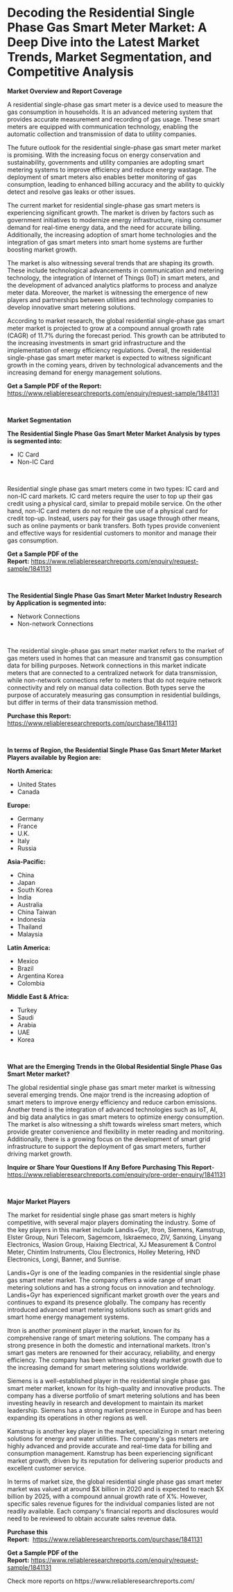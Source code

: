 <p><h1>Decoding the Residential Single Phase Gas Smart Meter Market: A Deep Dive into the Latest Market Trends, Market Segmentation, and Competitive Analysis</h1></p><p><strong>Market Overview and Report Coverage</strong></p>
<p><p>A residential single-phase gas smart meter is a device used to measure the gas consumption in households. It is an advanced metering system that provides accurate measurement and recording of gas usage. These smart meters are equipped with communication technology, enabling the automatic collection and transmission of data to utility companies.</p><p>The future outlook for the residential single-phase gas smart meter market is promising. With the increasing focus on energy conservation and sustainability, governments and utility companies are adopting smart metering systems to improve efficiency and reduce energy wastage. The deployment of smart meters also enables better monitoring of gas consumption, leading to enhanced billing accuracy and the ability to quickly detect and resolve gas leaks or other issues.</p><p>The current market for residential single-phase gas smart meters is experiencing significant growth. The market is driven by factors such as government initiatives to modernize energy infrastructure, rising consumer demand for real-time energy data, and the need for accurate billing. Additionally, the increasing adoption of smart home technologies and the integration of gas smart meters into smart home systems are further boosting market growth.</p><p>The market is also witnessing several trends that are shaping its growth. These include technological advancements in communication and metering technology, the integration of Internet of Things (IoT) in smart meters, and the development of advanced analytics platforms to process and analyze meter data. Moreover, the market is witnessing the emergence of new players and partnerships between utilities and technology companies to develop innovative smart metering solutions.</p><p>According to market research, the global residential single-phase gas smart meter market is projected to grow at a compound annual growth rate (CAGR) of 11.7% during the forecast period. This growth can be attributed to the increasing investments in smart grid infrastructure and the implementation of energy efficiency regulations. Overall, the residential single-phase gas smart meter market is expected to witness significant growth in the coming years, driven by technological advancements and the increasing demand for energy management solutions.</p></p>
<p><strong>Get a Sample PDF of the Report:</strong> <a href="https://www.reliableresearchreports.com/enquiry/request-sample/1841131">https://www.reliableresearchreports.com/enquiry/request-sample/1841131</a></p>
<p>&nbsp;</p>
<p><strong>Market Segmentation</strong></p>
<p><strong>The Residential Single Phase Gas Smart Meter Market Analysis by types is segmented into:</strong></p>
<p><ul><li>IC Card</li><li>Non-IC Card</li></ul></p>
<p>&nbsp;</p>
<p><p>Residential single phase gas smart meters come in two types: IC card and non-IC card markets. IC card meters require the user to top up their gas credit using a physical card, similar to prepaid mobile service. On the other hand, non-IC card meters do not require the use of a physical card for credit top-up. Instead, users pay for their gas usage through other means, such as online payments or bank transfers. Both types provide convenient and effective ways for residential customers to monitor and manage their gas consumption.</p></p>
<p><strong>Get a Sample PDF of the Report:</strong>&nbsp;<a href="https://www.reliableresearchreports.com/enquiry/request-sample/1841131">https://www.reliableresearchreports.com/enquiry/request-sample/1841131</a></p>
<p>&nbsp;</p>
<p><strong>The Residential Single Phase Gas Smart Meter Market Industry Research by Application is segmented into:</strong></p>
<p><ul><li>Network Connections</li><li>Non-network Connections</li></ul></p>
<p>&nbsp;</p>
<p><p>The residential single-phase gas smart meter market refers to the market of gas meters used in homes that can measure and transmit gas consumption data for billing purposes. Network connections in this market indicate meters that are connected to a centralized network for data transmission, while non-network connections refer to meters that do not require network connectivity and rely on manual data collection. Both types serve the purpose of accurately measuring gas consumption in residential buildings, but differ in terms of their data transmission method.</p></p>
<p><strong>Purchase this Report:</strong>&nbsp; <a href="https://www.reliableresearchreports.com/purchase/1841131">https://www.reliableresearchreports.com/purchase/1841131</a></p>
<p>&nbsp;</p>
<p><strong>In terms of Region, the Residential Single Phase Gas Smart Meter Market Players available by Region are:</strong></p>
<p>
    <p> <strong> North America: </strong>
        <ul>
            <li>United States</li>
            <li>Canada</li>
        </ul>
        </p> 
    <p> <strong> Europe: </strong>
        <ul>
            <li>Germany</li>
            <li>France</li>
            <li>U.K.</li>
            <li>Italy</li>
            <li>Russia</li>
        </ul>
        </p> 
    <p> <strong> Asia-Pacific: </strong>
        <ul>
            <li>China</li>
            <li>Japan</li>
            <li>South Korea</li>
            <li>India</li>
            <li>Australia</li>
            <li>China Taiwan</li>
            <li>Indonesia</li>
            <li>Thailand</li>
            <li>Malaysia</li>
        </ul>
        </p> 
    <p> <strong> Latin America: </strong>
        <ul>
            <li>Mexico</li>
            <li>Brazil</li>
            <li>Argentina Korea</li>
            <li>Colombia</li>
        </ul>
        </p> 
    <p> <strong> Middle East & Africa: </strong>
        <ul>
            <li>Turkey</li>
            <li>Saudi</li>
            <li>Arabia</li>
            <li>UAE</li>
            <li>Korea</li>
        </ul>
    </p>
    </p>
<p>&nbsp;</p>
<p><strong>What are the Emerging Trends in the Global Residential Single Phase Gas Smart Meter market?</strong></p>
<p><p>The global residential single phase gas smart meter market is witnessing several emerging trends. One major trend is the increasing adoption of smart meters to improve energy efficiency and reduce carbon emissions. Another trend is the integration of advanced technologies such as IoT, AI, and big data analytics in gas smart meters to optimize energy consumption. The market is also witnessing a shift towards wireless smart meters, which provide greater convenience and flexibility in meter reading and monitoring. Additionally, there is a growing focus on the development of smart grid infrastructure to support the deployment of gas smart meters, further driving market growth.</p></p>
<p><strong>Inquire or Share Your Questions If Any Before Purchasing This Report</strong>- <a href="https://www.reliableresearchreports.com/enquiry/pre-order-enquiry/1841131">https://www.reliableresearchreports.com/enquiry/pre-order-enquiry/1841131</a></p>
<p>&nbsp;</p>
<p><strong>Major Market Players</strong></p>
<p><p>The market for residential single phase gas smart meters is highly competitive, with several major players dominating the industry. Some of the key players in this market include Landis+Gyr, Itron, Siemens, Kamstrup, Elster Group, Nuri Telecom, Sagemcom, Iskraemeco, ZIV, Sanxing, Linyang Electronics, Wasion Group, Haixing Electrical, XJ Measurement & Control Meter, Chintim Instruments, Clou Electronics, Holley Metering, HND Electronics, Longi, Banner, and Sunrise.</p><p>Landis+Gyr is one of the leading companies in the residential single phase gas smart meter market. The company offers a wide range of smart metering solutions and has a strong focus on innovation and technology. Landis+Gyr has experienced significant market growth over the years and continues to expand its presence globally. The company has recently introduced advanced smart metering solutions such as smart grids and smart home energy management systems.</p><p>Itron is another prominent player in the market, known for its comprehensive range of smart metering solutions. The company has a strong presence in both the domestic and international markets. Itron's smart gas meters are renowned for their accuracy, reliability, and energy efficiency. The company has been witnessing steady market growth due to the increasing demand for smart metering solutions worldwide.</p><p>Siemens is a well-established player in the residential single phase gas smart meter market, known for its high-quality and innovative products. The company has a diverse portfolio of smart metering solutions and has been investing heavily in research and development to maintain its market leadership. Siemens has a strong market presence in Europe and has been expanding its operations in other regions as well.</p><p>Kamstrup is another key player in the market, specializing in smart metering solutions for energy and water utilities. The company's gas meters are highly advanced and provide accurate and real-time data for billing and consumption management. Kamstrup has been experiencing significant market growth, driven by its reputation for delivering superior products and excellent customer service.</p><p>In terms of market size, the global residential single phase gas smart meter market was valued at around $X billion in 2020 and is expected to reach $X billion by 2025, with a compound annual growth rate of X%. However, specific sales revenue figures for the individual companies listed are not readily available. Each company's financial reports and disclosures would need to be reviewed to obtain accurate sales revenue data.</p></p>
<p><strong>Purchase this Report:</strong>&nbsp;&nbsp;<a href="https://www.reliableresearchreports.com/purchase/1841131">https://www.reliableresearchreports.com/purchase/1841131</a></p>
<p></p>
<p><strong>Get a Sample PDF of the Report:</strong>&nbsp;<a href="https://www.reliableresearchreports.com/enquiry/request-sample/1841131">https://www.reliableresearchreports.com/enquiry/request-sample/1841131</a></p>
<p>Check more reports on https://www.reliableresearchreports.com/</p>